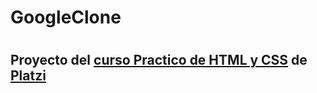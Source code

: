 # <h1> GoogleClone</h1>
# <h2>Proyecto del <a target="_blank" href="https://platzi.com/clases/html-practico/">curso Practico de HTML y CSS</a> de <a target="_blank" href="https://platzi.com/">Platzi</a> </h2>
